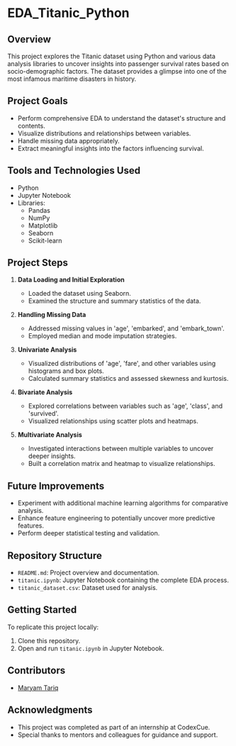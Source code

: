# EDA_Titanic_Python

## Overview
This project explores the Titanic dataset using Python and various data analysis libraries to uncover insights into passenger survival rates based on socio-demographic factors. The dataset provides a glimpse into one of the most infamous maritime disasters in history.

## Project Goals
- Perform comprehensive EDA to understand the dataset's structure and contents.
- Visualize distributions and relationships between variables.
- Handle missing data appropriately.
- Extract meaningful insights into the factors influencing survival.

## Tools and Technologies Used
- Python
- Jupyter Notebook
- Libraries:
  - Pandas
  - NumPy
  - Matplotlib
  - Seaborn
  - Scikit-learn

## Project Steps
1. **Data Loading and Initial Exploration**
   - Loaded the dataset using Seaborn.
   - Examined the structure and summary statistics of the data.

2. **Handling Missing Data**
   - Addressed missing values in 'age', 'embarked', and 'embark_town'.
   - Employed median and mode imputation strategies.

3. **Univariate Analysis**
   - Visualized distributions of 'age', 'fare', and other variables using histograms and box plots.
   - Calculated summary statistics and assessed skewness and kurtosis.

4. **Bivariate Analysis**
   - Explored correlations between variables such as 'age', 'class', and 'survived'.
   - Visualized relationships using scatter plots and heatmaps.

5. **Multivariate Analysis**
   - Investigated interactions between multiple variables to uncover deeper insights.
   - Built a correlation matrix and heatmap to visualize relationships.

## Future Improvements
- Experiment with additional machine learning algorithms for comparative analysis.
- Enhance feature engineering to potentially uncover more predictive features.
- Perform deeper statistical testing and validation.

## Repository Structure
- `README.md`: Project overview and documentation.
- `titanic.ipynb`: Jupyter Notebook containing the complete EDA process.
- `titanic_dataset.csv`: Dataset used for analysis.

## Getting Started
To replicate this project locally:
1. Clone this repository.
2. Open and run `titanic.ipynb` in Jupyter Notebook.

## Contributors
- [Maryam Tariq](https://www.linkedin.com/in/maryamtariq1/)

## Acknowledgments
- This project was completed as part of an internship at CodexCue.
- Special thanks to mentors and colleagues for guidance and support.
